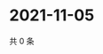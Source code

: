 # 2021-11-05

共 0 条

<!-- BEGIN WEIBO -->
<!-- 最后更新时间 Fri Nov 05 2021 06:11:25 GMT+0800 (China Standard Time) -->

<!-- END WEIBO -->
